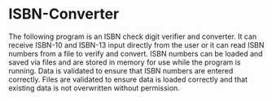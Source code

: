 # ISBN-Converter

The following program is an ISBN check digit verifier and converter.
It can receive ISBN-10 and ISBN-13 input directly from the user or it
can read ISBN numbers from a file to verify and convert. ISBN numbers
can be loaded and saved via files and are stored in memory for use while
the program is running. Data is validated to ensure that ISBN numbers are
entered correctly. Files are validated to ensure data is loaded correctly
and that existing data is not overwritten without permission. 
